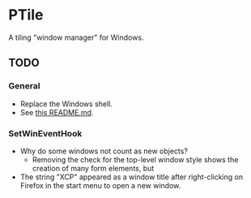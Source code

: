 # PTile

A tiling "window manager" for Windows.

## TODO

### General

* Replace the Windows shell.
* See [this README.md](https://github.com/R030t1/Tile/blob/master/README.md).

### SetWinEventHook

* Why do some windows not count as new objects?
  * Removing the check for the top-level window style shows the creation of many
  form elements, but
* The string "XCP" appeared as a window title after right-clicking on Firefox in
the start menu to open a new window.

